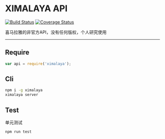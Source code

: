 # XIMALAYA API

[![Build Status](https://travis-ci.org/Soontao/ximalaya_api.svg?branch=master)](https://travis-ci.org/Soontao/ximalaya_api) [![Coverage Status](https://coveralls.io/repos/github/Soontao/ximalaya_api/badge.svg?branch=master)](https://coveralls.io/github/Soontao/ximalaya_api?branch=master)

喜马拉雅的非官方API，没有任何版权，个人研究使用

---

## Require

```js
var api = require('ximalaya');


```

## Cli

```bash
npm i -g ximalaya
ximalaya server
```

## Test

单元测试

```
npm run test
```
